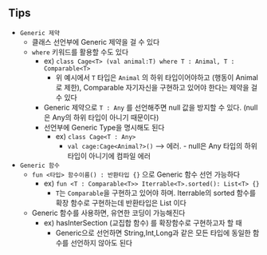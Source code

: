 ## Tips

* `Generic 제약`
  * 클래스 선언부에 Generic 제약을 걸 수 있다
  * `where` 키워드를 활용할 수도 있다
    * ex) `class Cage<T> (val animal:T) where T : Animal, T : Comparable<T>`
      * 위 예시에서 `T` 타입은 `Animal` 의 하위 타입이어야하고 (행동이 Animal로 제한), Comparable 자기자신을 구현하고 있어야 한다는 제약을 걸 수 있다
    * Generic 제약으로 `T : Any` 를 선언해주면 null 값을 방지할 수 있다. (null은 Any의 하위 타입이 아니기 때문이다)
    * 선언부에 Generic Type을 명시해도 된다
      * ex) `class Cage<T : Any>`
        * `val cage:Cage<Animal?>()` --> 에러. - null은 Any 타입의 하위 타입이 아니기에 컴파일 에러
* `Generic 함수` 
  * `fun <타입> 함수이름() : 반환타입 {}` 으로 Generic 함수 선언 가능하다
    * ex) `fun <T : Comparable<T>> Iterrable<T>.sorted(): List<T> {}`
      * `T`는 `Comparable`을 구현하고 있어야 하며. Iterrable의 sorted 함수를 확장 함수로 구현하는데 반환타입은 List<T> 이다
  * Generic 함수를 사용하면, 유연한 코딩이 가능해진다
    * ex) hasInterSection (교집합 함수) 를 확장함수로 구현하고자 할 때
      * Generic으로 선언하면 String,Int,Long과 같은 모든 타입에 동일한 함수를 선언하지 않아도 된다

